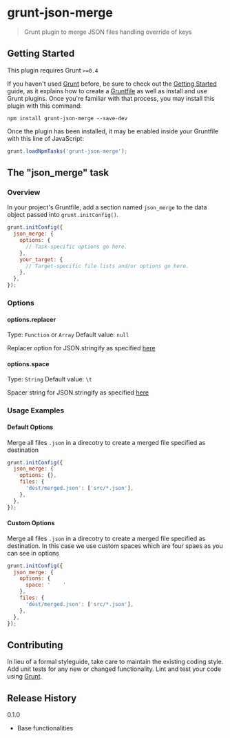 # grunt-json-merge

> Grunt plugin to merge JSON files handling override of keys

## Getting Started
This plugin requires Grunt `>=0.4`

If you haven't used [Grunt](http://gruntjs.com/) before, be sure to check out the [Getting Started](http://gruntjs.com/getting-started) guide, as it explains how to create a [Gruntfile](http://gruntjs.com/sample-gruntfile) as well as install and use Grunt plugins. Once you're familiar with that process, you may install this plugin with this command:

```shell
npm install grunt-json-merge --save-dev
```

Once the plugin has been installed, it may be enabled inside your Gruntfile with this line of JavaScript:

```js
grunt.loadNpmTasks('grunt-json-merge');
```

## The "json_merge" task

### Overview
In your project's Gruntfile, add a section named `json_merge` to the data object passed into `grunt.initConfig()`.

```js
grunt.initConfig({
  json_merge: {
    options: {
      // Task-specific options go here.
    },
    your_target: {
      // Target-specific file lists and/or options go here.
    },
  },
});
```

### Options

#### options.replacer
Type: `Function` or `Array` 
Default value: `null`

Replacer option for JSON.stringify as specified [here](https://developer.mozilla.org/en-US/docs/Web/JavaScript/Reference/Global_Objects/JSON/stringify)

#### options.space
Type: `String`
Default value: `\t`

Spacer string for JSON.stringify as specified [here](https://developer.mozilla.org/en-US/docs/Web/JavaScript/Reference/Global_Objects/JSON/stringify)

### Usage Examples

#### Default Options
Merge all files `.json` in a direcotry to create a merged file specified as destination

```js
grunt.initConfig({
  json_merge: {
    options: {},
    files: {
      'dest/merged.json': ['src/*.json'],
    },
  },
});
```

#### Custom Options
Merge all files `.json` in a direcotry to create a merged file specified as destination. In this case we use custom spaces which are four spaes as you can see in options

```js
grunt.initConfig({
  json_merge: {
    options: {
      space: '    '
    },
    files: {
      'dest/merged.json': ['src/*.json'],
    },
  },
});
```

## Contributing
In lieu of a formal styleguide, take care to maintain the existing coding style. Add unit tests for any new or changed functionality. Lint and test your code using [Grunt](http://gruntjs.com/).

## Release History
0.1.0
  - Base functionalities

